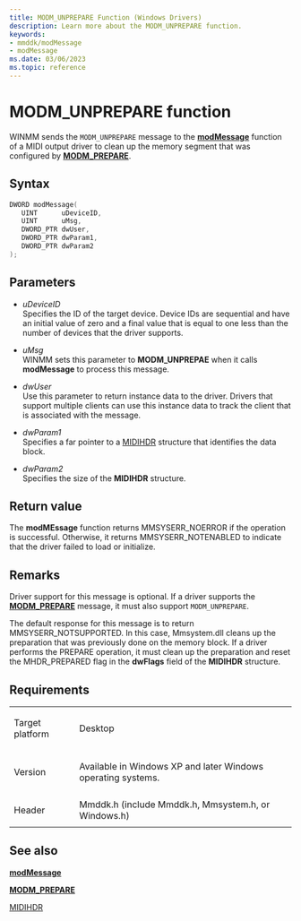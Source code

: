 ```yaml
---
title: MODM_UNPREPARE Function (Windows Drivers)
description: Learn more about the MODM_UNPREPARE function.
keywords:
- mmddk/modMessage
- modMessage
ms.date: 03/06/2023
ms.topic: reference
---
```


# MODM\_UNPREPARE function

WINMM sends the `MODM_UNPREPARE` message to the [**modMessage**](mod-message.md) function of a MIDI output driver to clean up the memory segment that was configured by [**MODM\_PREPARE**](modm-prepare.md).

## Syntax

``` c++
DWORD modMessage(
   UINT      uDeviceID,
   UINT      uMsg,
   DWORD_PTR dwUser,
   DWORD_PTR dwParam1,
   DWORD_PTR dwParam2
);
```

## Parameters

- *uDeviceID*  
  Specifies the ID of the target device. Device IDs are sequential and have an initial value of zero and a final value that is equal to one less than the number of devices that the driver supports.

- *uMsg*  
  WINMM sets this parameter to **MODM\_UNPREPAE** when it calls **modMessage** to process this message.

- *dwUser*  
  Use this parameter to return instance data to the driver. Drivers that support multiple clients can use this instance data to track the client that is associated with the message.

- *dwParam1*  
  Specifies a far pointer to a [MIDIHDR](/windows/win32/api/mmeapi/ns-mmeapi-midihdr) structure that identifies the data block.

- *dwParam2*  
  Specifies the size of the **MIDIHDR** structure.

## Return value

The **modMEssage** function returns MMSYSERR\_NOERROR if the operation is successful. Otherwise, it returns MMSYSERR\_NOTENABLED to indicate that the driver failed to load or initialize.

## Remarks

Driver support for this message is optional. If a driver supports the [**MODM\_PREPARE**](modm-prepare.md) message, it must also support `MODM_UNPREPARE`.

The default response for this message is to return MMSYSERR\_NOTSUPPORTED. In this case, Mmsystem.dll cleans up the preparation that was previously done on the memory block. If a driver performs the PREPARE operation, it must clean up the preparation and reset the MHDR\_PREPARED flag in the **dwFlags** field of the **MIDIHDR** structure.

## Requirements

<table>
<tbody>
<tr class="odd">
<td><p>Target platform</p></td>
<td>Desktop</td>
</tr>
<tr class="even">
<td><p>Version</p></td>
<td><p>Available in Windows XP and later Windows operating systems.</p></td>
</tr>
<tr class="odd">
<td><p>Header</p></td>
<td>Mmddk.h (include Mmddk.h, Mmsystem.h, or Windows.h)</td>
</tr>
</tbody>
</table>

## See also

[**modMessage**](mod-message.md)

[**MODM\_PREPARE**](modm-prepare.md)

[MIDIHDR](/windows/win32/api/mmeapi/ns-mmeapi-midihdr)
